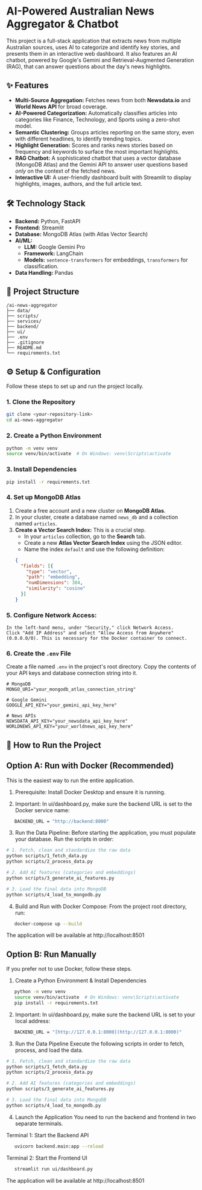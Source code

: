 # AI-Powered Australian News Aggregator & Chatbot

This project is a full-stack application that extracts news from multiple Australian sources, uses AI to categorize and identify key stories, and presents them in an interactive web dashboard. It also features an AI chatbot, powered by Google's Gemini and Retrieval-Augmented Generation (RAG), that can answer questions about the day's news highlights.

## ✨ Features

* **Multi-Source Aggregation:** Fetches news from both **Newsdata.io** and **World News API** for broad coverage.
* **AI-Powered Categorization:** Automatically classifies articles into categories like Finance, Technology, and Sports using a zero-shot model.
* **Semantic Clustering:** Groups articles reporting on the same story, even with different headlines, to identify trending topics.
* **Highlight Generation:** Scores and ranks news stories based on frequency and keywords to surface the most important highlights.
* **RAG Chatbot:** A sophisticated chatbot that uses a vector database (MongoDB Atlas) and the Gemini API to answer user questions based *only* on the context of the fetched news.
* **Interactive UI:** A user-friendly dashboard built with Streamlit to display highlights, images, authors, and the full article text.

## 🛠️ Technology Stack

* **Backend:** Python, FastAPI
* **Frontend:** Streamlit
* **Database:** MongoDB Atlas (with Atlas Vector Search)
* **AI/ML:**
    * **LLM:** Google Gemini Pro
    * **Framework:** LangChain
    * **Models:** `sentence-transformers` for embeddings, `transformers` for classification.
* **Data Handling:** Pandas

## 📁 Project Structure

```
/ai-news-aggregator
├── data/
├── scripts/
├── services/
├── backend/
├── ui/
├── .env
├── .gitignore
├── README.md
└── requirements.txt
```

## ⚙️ Setup & Configuration

Follow these steps to set up and run the project locally.

### 1. Clone the Repository
```bash
git clone <your-repository-link>
cd ai-news-aggregator
```

### 2. Create a Python Environment
```bash
python -m venv venv
source venv/bin/activate  # On Windows: venv\Scripts\activate
```

### 3. Install Dependencies
```bash
pip install -r requirements.txt
```

### 4. Set up MongoDB Atlas
1.  Create a free account and a new cluster on **MongoDB Atlas**.
2.  In your cluster, create a database named `news_db` and a collection named `articles`.
3.  **Create a Vector Search Index:** This is a crucial step.
    * In your `articles` collection, go to the **Search** tab.
    * Create a new **Atlas Vector Search Index** using the JSON editor.
    * Name the index `default` and use the following definition:
    ```json
    {
      "fields": [{
        "type": "vector",
        "path": "embedding",
        "numDimensions": 384,
        "similarity": "cosine"
      }]
    }
### 5.  Configure Network Access:
    In the left-hand menu, under "Security," click Network Access.
    Click "Add IP Address" and select "Allow Access from Anywhere" (0.0.0.0/0). This is necessary for the Docker container to connect.

### 6. Create the `.env` File
Create a file named `.env` in the project's root directory. Copy the contents of your API keys and database connection string into it.

```
# MongoDB
MONGO_URI="your_mongodb_atlas_connection_string"

# Google Gemini
GOOGLE_API_KEY="your_gemini_api_key_here"

# News APIs
NEWSDATA_API_KEY="your_newsdata_api_key_here"
WORLDNEWS_API_KEY="your_worldnews_api_key_here"
```

## 🚀 How to Run the Project

## Option A: Run with Docker (Recommended)

This is the easiest way to run the entire application.
1. Prerequisite: Install Docker Desktop and ensure it is running.

2. Important: In ui/dashboard.py, make sure the backend URL is set to the Docker service name:
```bash
   BACKEND_URL = "http://backend:8000"
```

3. Run the Data Pipeline: Before starting the application, you must populate your database. Run the scripts in order:
```bash
# 1. Fetch, clean and standardize the raw data
python scripts/1_fetch_data.py
python scripts/2_process_data.py

# 2. Add AI features (categories and embeddings)
python scripts/3_generate_ai_features.py

# 3. Load the final data into MongoDB
python scripts/4_load_to_mongodb.py
```

4. Build and Run with Docker Compose: From the project root directory, run:
```bash
   docker-compose up --build
```
The application will be available at http://localhost:8501

## Option B: Run Manually

If you prefer not to use Docker, follow these steps.

1. Create a Python Environment & Install Dependencies
```bash
   python -m venv venv
   source venv/bin/activate  # On Windows: venv\Scripts\activate
   pip install -r requirements.txt
```

2. Important: In ui/dashboard.py, make sure the backend URL is set to your local address:
```bash
   BACKEND_URL = "[http://127.0.0.1:8000](http://127.0.0.1:8000)"
```

3. Run the Data Pipeline
Execute the following scripts in order to fetch, process, and load the data.
```bash
# 1. Fetch, clean and standardize the raw data
python scripts/1_fetch_data.py
python scripts/2_process_data.py

# 2. Add AI features (categories and embeddings)
python scripts/3_generate_ai_features.py

# 3. Load the final data into MongoDB
python scripts/4_load_to_mongodb.py
```

4. Launch the Application
   You need to run the backend and frontend in two separate terminals.

Terminal 1: Start the Backend API
```bash
   uvicorn backend.main:app --reload
```

Terminal 2: Start the Frontend UI
```bash
   streamlit run ui/dashboard.py
```
The application will be available at http://localhost:8501